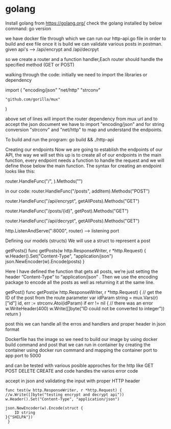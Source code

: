 # golang
Install golang from
https://golang.org/
check the golang installed by below command:
go version

we have docker file through which we can run our http-api.go file in order to build and exe file once it is build we can validate various posts in postman.
given api's --> /api/encrypt and /api/decrpyt

so we create a router and a function handler,Each router should handle the specified method (GET or POST)

walking through the code:
initially we need to import the libraries or dependency

import (
	"encoding/json"
	"net/http"
	"strconv"

	"github.com/gorilla/mux"
)

above set of lines will import the router dependency from mux url and to accept the json document we have to import "encoding/json" and for string conversion "strconv" and "net/http" to map and understand the endpoints.

To build and run the program:
go build && ./http-api

Creating our endpoints
Now we are going to establish the endpoints of our API, the way we will set this up is to create all of our endpoints in the main function, every endpoint needs a function to handle the request and we will define those below the main function.
The syntax for creating an endpoint looks like this:

router.HandleFunc("/<your-url>", <function-name>).Methods("<method>")
  
in our code:
router.HandleFunc("/posts", addItem).Methods("POST")

router.HandleFunc("/api/encrypt", getAllPosts).Methods("GET")

router.HandleFunc("/posts/{id}", getPost).Methods("GET")

 router.HandleFunc("/api/decrypt", getAllPosts).Methods("GET")
 
 http.ListenAndServe(":8000", router)  --> listening port
 
 Defining our models (structs)
 We will use a struct to represent a post
 
 getPosts()
 func getPosts(w http.ResponseWriter, r *http.Request) {
  w.Header().Set("Content-Type", "application/json")
  json.NewEncoder(w).Encode(posts)
}

Here I have defined the function that gets all posts, we’re just setting the header “Content-Type” to “application/json” . Then we use the encoding package to encode all the posts as well as returning it at the same line.

getPost()
func getPost(w http.ResponseWriter, r *http.Request) {
	// get the ID of the post from the route parameter
	var idParam string = mux.Vars(r)["id"]
	id, err := strconv.Atoi(idParam)
	if err != nil {
		// there was an error
		w.WriteHeader(400)
		w.Write([]byte("ID could not be converted to integer"))
		return
	}
  
  post this we can handle all the erros and handlers and proper header in json format
  
  Dockerfile has the image so we need to build our image by using docker build command and post that we can run in container by creating the container using docker run  command and mapping the container port to app port to 5000
  
  and can be tested with various posible approches for the http like GET POST DELETE CREATE and code handles the varios error code
  
  accept in json and validating the input  with proper HTTP header
  
  
    func test(w http.ResponseWriter, r *http.Request) {
	//w.Write([]byte("testing encrypt and decrypt api"))
	w.Header().Set("Content-Type", "application/json")

	json.NewEncoder(w).Encode(struct {
		ID string
	}{"SHILPA"})
     }

